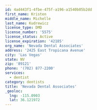 ```yaml
---
id: 4ad443f1-4fbe-475f-a196-a1540b05b2dd
first_name: Kristen
middle_name: Michelle
last_name: Kudrewicz
license_type: DMD
license_number: '5575'
license_status: Active
license_expiration: '42185'
org_name: 'Nevada Dental Associates'
address: '2425 East Tropicana Avenue'
city: 'Las Vegas'
state: NV
zip: '89121'
phone: '(702) 877-2200'
services:
  - dentist
category: dentists
title: 'Nevada Dental Associates'
_geoloc:
  lng: -115.0903
  lat: 36.121972
---
```

